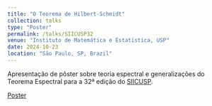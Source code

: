 ```yaml
---
title: "O Teorema de Hilbert-Schmidt"
collection: talks
type: "Poster"
permalink: /talks/SIICUSP32
venue: "Instituto de Matemática e Estatística, USP"
date: 2024-10-23
location: "São Paulo, SP, Brazil"
---
```


Apresentação de pôster sobre teoria espectral e generalizações do Teorema Espectral para a 32ª edição do [SIICUSP](https://www.ime.usp.br/siicusp/).


[Poster](http://lnfteles.github.io/files/Poster_Introducao_a_teoria_espectral.pdf)
